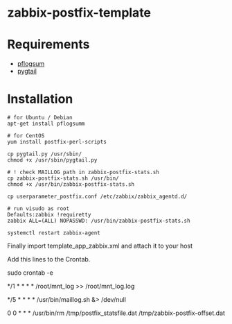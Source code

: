 # zabbix-postfix-template
# Requirements
* [pflogsum](http://jimsun.linxnet.com/postfix_contrib.html)
* [pygtail](https://pypi.org/project/pygtail/)

# Installation
    # for Ubuntu / Debian
    apt-get install pflogsumm

    # for CentOS
    yum install postfix-perl-scripts

    cp pygtail.py /usr/sbin/
    chmod +x /usr/sbin/pygtail.py

    # ! check MAILLOG path in zabbix-postfix-stats.sh
    cp zabbix-postfix-stats.sh /usr/bin/
    chmod +x /usr/bin/zabbix-postfix-stats.sh

    cp userparameter_postfix.conf /etc/zabbix/zabbix_agentd.d/

    # run visudo as root
    Defaults:zabbix !requiretty
    zabbix ALL=(ALL) NOPASSWD: /usr/bin/zabbix-postfix-stats.sh

    systemctl restart zabbix-agent

Finally import template_app_zabbix.xml and attach it to your host


Add this lines to the Crontab.

sudo crontab -e

*/1 * * * * /root/mnt_log >> /root/mnt_log.log

*/5 * * * * /usr/bin/maillog.sh &> /dev/null

0 0 * * * /usr/bin/rm /tmp/postfix_statsfile.dat /tmp/zabbix-postfix-offset.dat

